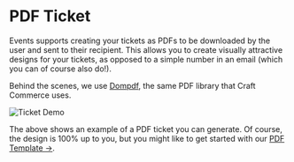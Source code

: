# PDF Ticket

Events supports creating your tickets as PDFs to be downloaded by the user and sent to their recipient. This allows you to create visually attractive designs for your tickets, as opposed to a simple number in an email (which you can of course also do!).

Behind the scenes, we use [Dompdf](https://github.com/dompdf/dompdf/), the same PDF library that Craft Commerce uses.

![Ticket Demo](/uploads/plugins/events/ticket-demo.png)

The above shows an example of a PDF ticket you can generate. Of course, the design is 100% up to you, but you might like to get started with our [PDF Template →](/craft-plugins/events/docs/template-guide/pdf-ticket#example-template).